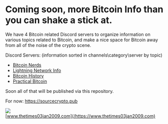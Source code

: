 # Coming soon, more Bitcoin Info than you can shake a stick at.

We have 4 Bitcoin related Discord servers to organize information on various topics related to Bitcoin, and make a nice space for Bitcoin away from all of the noise of the crypto scene.

Discord Servers: (information sorted in channels\category\server by topic)
  * [Bitcoin Nerds](https://discord.gg/nxcACHc)
  * [Lightning Network Info](https://discord.gg/2c4Sd7u)
  * [Bitcoin History](https://discord.gg/Evk84Kk)
  * [Practical Bitcoin](https://discord.gg/8pwmz8j)

Soon all of that will be published via this repository.


For now: https://sourcecrypto.pub


![](https://i.imgur.com/DCLD6XA.png)<br>
[www.thetimes03jan2009.com](/https://www.thetimes03jan2009.com)
